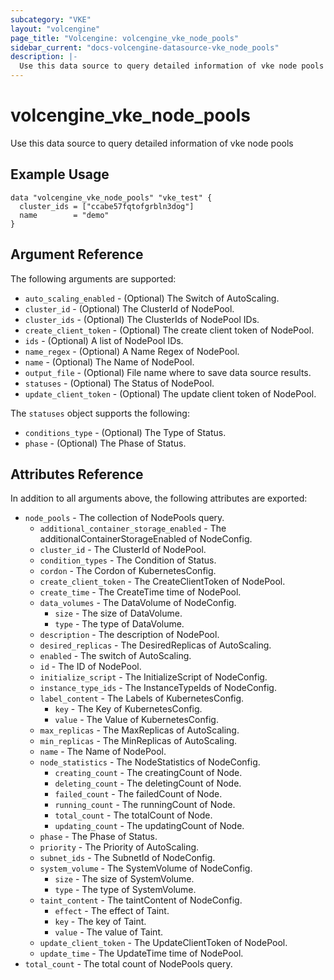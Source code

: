 ```yaml
---
subcategory: "VKE"
layout: "volcengine"
page_title: "Volcengine: volcengine_vke_node_pools"
sidebar_current: "docs-volcengine-datasource-vke_node_pools"
description: |-
  Use this data source to query detailed information of vke node pools
---
```

# volcengine_vke_node_pools
Use this data source to query detailed information of vke node pools
## Example Usage
```hcl
data "volcengine_vke_node_pools" "vke_test" {
  cluster_ids = ["ccabe57fqtofgrbln3dog"]
  name        = "demo"
}
```
## Argument Reference
The following arguments are supported:
* `auto_scaling_enabled` - (Optional) The Switch of AutoScaling.
* `cluster_id` - (Optional) The ClusterId of NodePool.
* `cluster_ids` - (Optional) The ClusterIds of NodePool IDs.
* `create_client_token` - (Optional) The create client token of NodePool.
* `ids` - (Optional) A list of NodePool IDs.
* `name_regex` - (Optional) A Name Regex of NodePool.
* `name` - (Optional) The Name of NodePool.
* `output_file` - (Optional) File name where to save data source results.
* `statuses` - (Optional) The Status of NodePool.
* `update_client_token` - (Optional) The update client token of NodePool.

The `statuses` object supports the following:

* `conditions_type` - (Optional) The Type of Status.
* `phase` - (Optional) The Phase of Status.

## Attributes Reference
In addition to all arguments above, the following attributes are exported:
* `node_pools` - The collection of NodePools query.
  * `additional_container_storage_enabled` - The additionalContainerStorageEnabled of NodeConfig.
  * `cluster_id` - The ClusterId of NodePool.
  * `condition_types` - The Condition of Status.
  * `cordon` - The Cordon of KubernetesConfig.
  * `create_client_token` - The CreateClientToken of NodePool.
  * `create_time` - The CreateTime time of NodePool.
  * `data_volumes` - The DataVolume of NodeConfig.
    * `size` - The size of DataVolume.
    * `type` - The type of DataVolume.
  * `description` - The description of NodePool.
  * `desired_replicas` - The DesiredReplicas of AutoScaling.
  * `enabled` - The switch of AutoScaling.
  * `id` - The ID of NodePool.
  * `initialize_script` - The InitializeScript of NodeConfig.
  * `instance_type_ids` - The InstanceTypeIds of NodeConfig.
  * `label_content` - The Labels of KubernetesConfig.
    * `key` - The Key of KubernetesConfig.
    * `value` - The Value of KubernetesConfig.
  * `max_replicas` - The MaxReplicas of AutoScaling.
  * `min_replicas` - The MinReplicas of AutoScaling.
  * `name` - The Name of NodePool.
  * `node_statistics` - The NodeStatistics of NodeConfig.
    * `creating_count` - The creatingCount of Node.
    * `deleting_count` - The deletingCount of Node.
    * `failed_count` - The failedCount of Node.
    * `running_count` - The runningCount of Node.
    * `total_count` - The totalCount of Node.
    * `updating_count` - The updatingCount of Node.
  * `phase` - The Phase of Status.
  * `priority` - The Priority of AutoScaling.
  * `subnet_ids` - The SubnetId of NodeConfig.
  * `system_volume` - The SystemVolume of NodeConfig.
    * `size` - The size of SystemVolume.
    * `type` - The type of SystemVolume.
  * `taint_content` - The taintContent of NodeConfig.
    * `effect` - The effect of Taint.
    * `key` - The key of Taint.
    * `value` - The value of Taint.
  * `update_client_token` - The UpdateClientToken of NodePool.
  * `update_time` - The UpdateTime time of NodePool.
* `total_count` - The total count of NodePools query.


